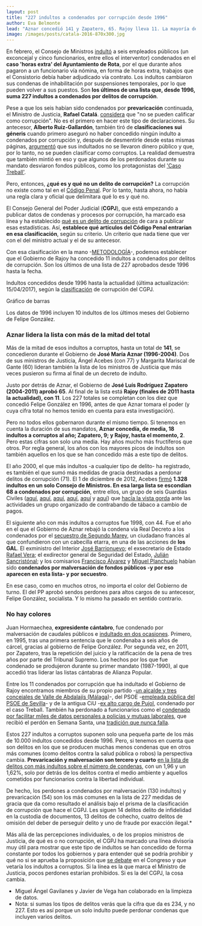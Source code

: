```yaml
---
layout: post
title: "227 indultos a condenados por corrupción desde 1996"
author: Eva Belmonte
lead: "Aznar concedió 141 y Zapatero, 65. Rajoy lleva 11. La mayoría de ellos perdonan delitos de prevaricación y malversación."
image: /images/posts/catala-2016-870x300.jpg
---
```


En febrero, el Consejo de Ministros [indultó](http://elboenuestrodecadadia.com/2017/02/13/los-funcionarios-condenados-por-prevaricacion-en-el-ayuntamiento-de-rota-podran-volver-a-sus-puestos-gracias-a-los-indultos/) a seis empleados públicos (un exconcejal y cinco funcionarios, entre ellos el interventor) condenados en el **caso 'horas extra' del Ayuntamiento de Rota**, por el que durante años pagaron a un funcionario vía nómina, en forma de horas extra, trabajos que el Consistorio debía haber adjudicado vía contrato. Los indultos cambiaron sus condenas de inhabilitación por suspensiones temporales, por lo que pueden volver a sus puestos. Son **los últimos de una lista que, desde 1996, suma 227 indultos a condenados por delitos de corrupción**. 

Pese a que los seis habían sido condenados por **prevaricación** continuada, el Ministro de Justicia, **Rafael Catalá**. [considera](http://www.eldiario.es/politica/Gobierno-condenados-prevaricar-calificar-corrupcion_0_612788993.html) que "no se pueden calificar como corrupción". No es el primero en hacer este tipo de declaraciones. Su antecesor, **Alberto Ruiz-Gallardón**, también tiró de **clasificaciones sui géneris** cuando primero aseguró no haber concedido ningún indulto a condenados por corrupción y, después de desmentirle desde estas mismas páginas, [argumentó](http://www.lasexta.com/noticias/nacional/gallardon-dice-que-indultados-gobierno-llevaron-dinero-publico_201403135726b1674beb28d4460269b4.html) que sus indultados no se llevaron dinero público y que, por lo tanto, no se pueden clasificar como corruptos. La realidad demuestra que también mintió en eso y que algunos de los perdonados durante su mandato desviaron fondos públicos, como los protagonistas del ['Caso Treball'](http://elindultometro.es/famosos.html#13).

Pero, entonces, **¿qué es y qué no un delito de corrupción?** La corrupción no existe como tal en el [Código Penal](http://www.boe.es/buscar/act.php?id=BOE-A-1995-25444&b=659&tn=1&p=20100623#BOEn). Por lo tanto, hasta ahora, no había una regla clara y oficial que delimitara qué lo es y qué no.   

El Consejo General del Poder Judicial (**CGPJ**), que está empezando a publicar datos de condenas y procesos por corrupción, ha marcado esa línea y ha establecido [qué es un delito de corrupción](http://www.poderjudicial.es/cgpj/es/Temas/Transparencia/Repositorio-de-datos-sobre-procesos-por-corrupcion/) de cara a publicar esas estadísticas. Así, **establece qué artículos del Código Penal entrarían en esa clasificación**, según su criterio. Un criterio que nada tiene que ver con el del ministro actual y el de su antecesor.

Con esa clasificación en la mano -[METODOLOGÍA](/metodologia.html#sNine)-, podemos establecer que el Gobierno de Rajoy ha concedido 11 indultos a condenados por delitos de corrupción. Son los últimos de una lista de 227 aprobados desde 1996 hasta la fecha.

Indultos concedidos desde 1996 hasta la actualidad (última actualización: 15/04/2017), según la [clasificación](http://elindultometro.es/metodologia.html#sNine) de corrupción del CGPJ.

<div>Gráfico de barras</div>

Los datos de 1996 incluyen 10 indultos de los últimos meses del Gobierno de Felipe González.


### Aznar lidera la lista con más de la mitad del total

Más de la mitad de esos indultos a corruptos, hasta un total de **141**, se concedieron durante el Gobierno de **José María Aznar (1996-2004)**. Dos de sus ministros de Justicia, Ángel Acebes (con 77) y Margarita Mariscal de Gante (60) lideran también la lista de los ministros de Justicia que más veces pusieron su firma al final de un decreto de indulto. 

Justo por detrás de Aznar, el Gobierno de **José Luís Rodríguez Zapatero (2004-2011) aprobó 65**. Al final de la lista está **Rajoy (finales de 2011 hasta la actualidad), con 11**. Los 227 totales se completan con los diez que concedió Felipe González en 1996, antes de que Aznar tomara el poder (y cuya cifra total no hemos tenido en cuenta para esta investigación). 

Pero no todos ellos gobernaron durante el mismo tiempo. Si tenemos en cuenta la duración de sus mandatos, **Aznar concedía, de media, 18 indultos a corruptos al año; Zapatero, 9; y Rajoy, hasta el momento, 2**. Pero estas cifras son solo una media. Hay años mucho más fructíferos que otros. Por regla general, los años con los mayores picos de indultos son también aquellos en los que se han concedido más a este tipo de delitos. 

El año 2000, el que más indultos -a cualquier tipo de delito- ha registrado, es también el que sumó más medidas de gracia destinadas a perdonar delitos de corrupción (71). El 1 de diciembre de 2012, Acebes [firmó](http://elindultometro.es/famosos.html#4) **1.328 indultos en un solo Consejo de Ministros. En esa larga lista se escondían 68 a condenados por corrupción**, entre ellos, un grupo de seis Guardias Civiles ([aquí](http://www.boe.es/buscar/doc.php?id=BOE-A-2000-22518#BOEn), [aquí](http://www.boe.es/buscar/doc.php?id=BOE-A-2000-22936#BOEn), [aquí](http://www.boe.es/buscar/doc.php?id=BOE-A-2000-22996#BOEn), [aquí](http://www.boe.es/buscar/doc.php?id=BOE-A-2000-23575#BOEn), [aquí](http://www.boe.es/buscar/doc.php?id=BOE-A-2000-23702#BOEn) y [aquí](http://www.boe.es/buscar/doc.php?id=BOE-A-2000-23705#BOEn)) que [hacía la vista gorda](http://elpais.com/diario/1989/06/10/espana/613432824_850215.html
) ante las actividades un grupo organizado de contrabando de tábaco a cambio de pagos.     

El siguiente año con más indultos a corruptos fue 1998, con 44. Fue el año en el que el Gobierno de Aznar rebajó la condena vía Real Decreto a los condenados por el [secuestro de Segundo Marey](http://elindultometro.es/famosos.html#3), un ciudadano francés al que confundieron con un cabecilla etarra, en una de las acciones de **los GAL**. El exministro del Interior [José Barrionuevo](http://www.boe.es/buscar/doc.php?id=BOE-A-1999-1545#BOE); el exsecretario de Estado [Rafael Vera](http://www.boe.es/buscar/doc.php?id=BOE-A-1999-1553#BOEn); el exdirector general de Seguridad del Estado, [Julián Sancristónal](http://www.boe.es/buscar/doc.php?id=BOE-A-1999-1552#BOEn); y los comisarios [Francisco Álvarez](http://www.boe.es/buscar/doc.php?id=BOE-A-1999-1544#BOEn) y [Miguel Planchuelo](http://www.boe.es/buscar/doc.php?id=BOE-A-1999-1550#BOen) habían sido **condenados por malversación de fondos públicos -y por eso aparecen en esta lista- y por secuestro**. 

En ese caso, como en muchos otros, no importa el color del Gobierno de turno. El del PP aprobó sendos perdones para altos cargos de su antecesor, Felipe González, socialista. Y lo mismo ha pasado en sentido contrario.

### No hay colores

Juan Hormaechea, **expresidente cántabro**, fue condenado por malversación de caudales públicos e [indultado en dos ocasiones](http://elindultometro.es/famosos.html#9
). Primero, en 1995, tras una primera sentencia que le condenaba a seis años de cárcel, gracias al gobierno de Felipe González. Por segunda vez, en 2011, por Zapatero, tras la repetición del juicio y la ratificación de la pena de tres años por parte del Tribunal Supremo. Los hechos por los que fue condenado se produjeron durante su primer mandato (1987-1990), al que accedió tras liderar las listas cántabras de Alianza Popular.

Entre los 11 condenados por corrupción que ha indultado el Gobierno de Rajoy encontramos miembros de su propio partido -[un alcalde y tres concejales de Valle de Abdalajís (Málaga)](http://elindultometro.es/famosos.html#15
)-, del PSOE -[empleada pública del PSOE de Sevilla](http://elindultometro.es/famosos.html#23
)- y de la antigua CiU -[ex alto cargo de Pujol](http://elindultometro.es/famosos.html#13), condenado por el caso Treball. También ha perdonado a funcionarios como el [condenado por facilitar miles de datos personales a policías y mutuas laborales](http://elboenuestrodecadadia.com/2015/03/30/el-gobierno-indulta-por-semana-santa-a-un-funcionario-que-paso-miles-de-datos-personales-a-policias-y-mutuas-laborales/), que recibió el perdón en Semana Santa, una [tradición que nunca falla](http://elindultometro.es/2017/04/10/actualizacion-2016.html). 

Estos 227 indultos a corruptos suponen solo una pequeña parte de los más de 10.000 indultos concedidos desde 1996. Pero, si tenemos en cuenta que son delitos en los que se producen muchas menos condenas que en otros más comunes (como delitos contra la salud pública o robos) la perspectiva cambia. **Prevaricación y malversación son tercero y cuarto** [en la lista de delitos con más indultos sobre el número de condenas](http://elindultometro.es/2013/06/30/relatividad.html), con un 1,96 y un 1,62%, solo por detrás de los delitos contra el medio ambiente y aquellos cometidos por funcionarios contra la libertad individual. 

De hecho, los perdones a condenados por malversación (130 indultos) y prevaricación (54) son los más comunes en la lista de 227 medidas de gracia que da como resultado el análisis bajo el prisma de la clasificación de corrupción que hace el CGPJ. Les siguen 14 delitos delito de infidelidad en la custodia de documentos, 13 delitos de cohecho, cuatro delitos de omisión del deber de perseguir delito y uno de fraude por exacción ilegal.* 

Más allá de las percepciones individuales, o de los propios ministros de Justicia, de qué es o no corrupción, el CGPJ ha marcado una línea divisoria muy útil para mostrar que este tipo de indultos se han concedido de forma constante por todos los gobiernos y para entender qué se podría prohibir y qué no si se aprueba la proposición que [se debate](http://www.elconfidencial.com/ultima-hora-en-vivo/2017-02-14/el-congreso-debate-suprimir-los-indultos-por-corrupcion-y-violencia-machista_1138760/) en el Congreso y que vetaría los indultos a corruptos. Si la línea es la que marca el Ministro de Justicia, pocos perdones estarían prohibidos. Si es la del CGPJ, la cosa cambia. 

* Miguel Ángel Gavilanes y Javier de Vega han colaborado en la limpieza de datos. 
* Nota: si sumas los tipos de delitos verás que la cifra que da es 234, y no 227. Esto es así porque un solo indulto puede perdonar condenas que incluyen varios delitos.

<div id="indultos-embed"></div>
<script type="text/javascript" src="https://pym.nprapps.org/pym.v1.min.js"></script>
<script>var pymParent = new pym.Parent('indultos-embed', '/indultos_embed.html', {});</script>
